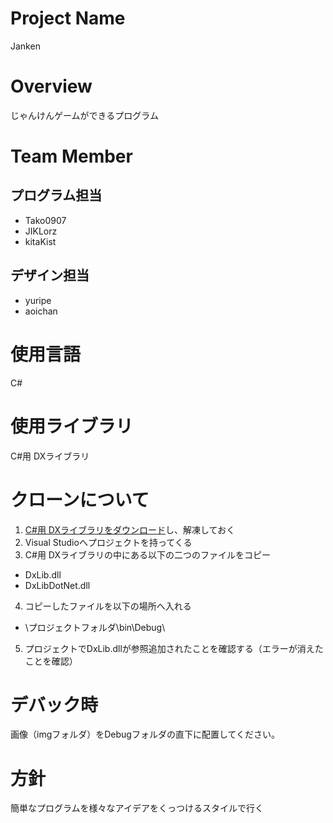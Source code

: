 # Project Name
Janken

# Overview
じゃんけんゲームができるプログラム

# Team Member
## プログラム担当
- Tako0907
- JIKLorz
- kitaKist

## デザイン担当
- yuripe
- aoichan

# 使用言語
C#

# 使用ライブラリ
C#用 DXライブラリ

# クローンについて
 1. [C#用 DXライブラリをダウンロード](http://homepage2.nifty.com/natupaji/DxLib/dxdload.html "本家サイト")し、解凍しておく
 2. Visual Studioへプロジェクトを持ってくる
 3. C#用 DXライブラリの中にある以下の二つのファイルをコピー
   - DxLib.dll
   - DxLibDotNet.dll
 4. コピーしたファイルを以下の場所へ入れる
   - \プロジェクトフォルダ\bin\Debug\
 5. プロジェクトでDxLib.dllが参照追加されたことを確認する（エラーが消えたことを確認）

# デバック時
 画像（imgフォルダ）をDebugフォルダの直下に配置してください。

# 方針
簡単なプログラムを様々なアイデアをくっつけるスタイルで行く
 
